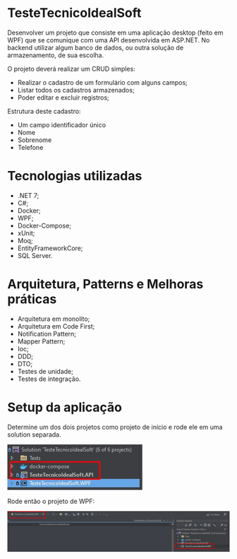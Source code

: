 # TesteTecnicoIdealSoft

Desenvolver um projeto que consiste em uma aplicação desktop (feito em WPF) que se comunique com uma API desenvolvida em ASP.NET. No backend utilizar algum banco de dados, ou outra solução de armazenamento, de sua escolha.

O projeto deverá realizar um CRUD simples:
- Realizar o cadastro de um formulário com alguns campos;   
- Listar todos os cadastros armazenados;
- Poder editar e excluir registros;
      
Estrutura deste cadastro:
- Um campo identificador único
- Nome
- Sobrenome
- Telefone

# Tecnologias utilizadas

- .NET 7;
- C#;
- Docker;
- WPF;
- Docker-Compose;
- xUnit;
- Moq;
- EntityFrameworkCore;
- SQL Server.

# Arquitetura, Patterns e Melhoras práticas

- Arquitetura em monolíto;
- Arquitetura em Code First;
- Notification Pattern;
- Mapper Pattern;
- Ioc;
- DDD;
- DTO;
- Testes de unidade;
- Testes de integração.

# Setup da aplicação
Determine um dos dois projetos como projeto de início e rode ele em uma solution separada.

![alt text](https://github.com/joaosouzaaa/TesteTecnicoIdealSoft/blob/master/GitHubImages/projects-startup.jpg)

Rode então o projeto de WPF:

![alt text](https://github.com/joaosouzaaa/TesteTecnicoIdealSoft/blob/master/GitHubImages/wpf-startup.jpg)
